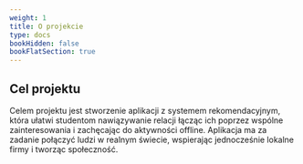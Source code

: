 ```yaml
---
weight: 1
title: O projekcie 
type: docs
bookHidden: false
bookFlatSection: true
---
```

## Cel projektu

Celem projektu jest stworzenie aplikacji z systemem rekomendacyjnym, która
ułatwi studentom nawiązywanie relacji łącząc ich poprzez wspólne
zainteresowania i zachęcając do aktywności offline. Aplikacja ma za zadanie
połączyć ludzi w realnym świecie, wspierając jednocześnie lokalne firmy i
tworząc społeczność.

